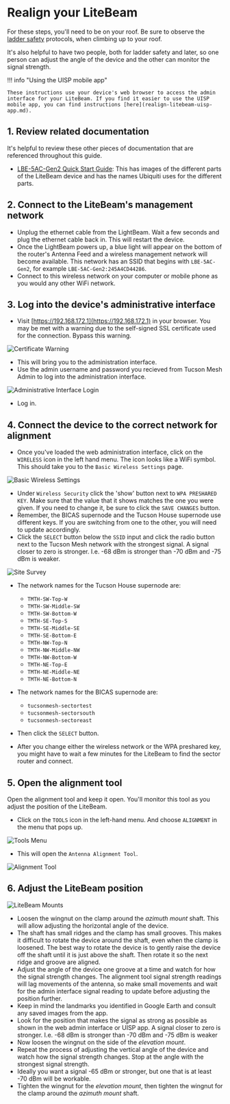 # Realign your LiteBeam 

For these steps, you'll need to be on your roof. Be sure to observe the [ladder safety](../ladder-safety.md) protocols, when climbing up to your roof.

It's also helpful to have two people, both for ladder safety and later, so one person can adjust the angle of the device and the other can monitor the signal strength.

!!! info "Using the UISP mobile app" 

    These instructions use your device's web browser to access the admin interface for your LiteBeam. If you find it easier to use the UISP mobile app, you can find instructions [here](realign-litebeam-uisp-app.md).

## 1. Review related documentation

It's helpful to review these other pieces of documentation that are referenced throughout this guide. 

- [LBE-5AC-Gen2 Quick Start Guide](https://dl.ubnt.com/qsg/LBE-5AC-Gen2/LBE-5AC-Gen2_EN.html): This has images of the different parts of the LiteBeam device and has the names Ubiquiti uses for the different parts.

## 2. Connect to the LiteBeam's management network 

- Unplug the ethernet cable from the LightBeam. Wait a few seconds and plug the ethernet cable back in. This will restart the device.
- Once the LightBeam powers up, a blue light will appear on the bottom of the router's Antenna Feed and a wireless management network will become available. This network has an SSID that begins with `LBE-5AC-Gen2`, for example `LBE-5AC-Gen2:245A4CD44286`.
- Connect to this wireless network on your computer or mobile phone as you would any other WiFi network.

## 3. Log into the device's administrative interface

- Visit [https://192.168.172.1](https://192.168.172.1) in your browser. You may be met with a warning due to the self-signed SSL certificate used for the connection. Bypass this warning. 

![Certificate Warning](img/litebeam-web-browser-warning-1200x679.png)

- This will bring you to the administration interface.
- Use the admin username and password you recieved from Tucson Mesh Admin to log into the administration interface.

![Administrative Interface Login](img/litebeam-web-login-1200x679.png)

- Log in.

## 4. Connect the device to the correct network for alignment

- Once you've loaded the web administration interface, click on the `WIRELESS` icon in the left hand menu. The icon looks like a WiFi symbol. This should take you to the `Basic Wireless Settings` page.

![Basic Wireless Settings](img/litebeam-web-basic-wireless-settings-1200x679.png)

- Under `Wireless Security` click the 'show' button next to `WPA PRESHARED KEY`. Make sure that the value that it shows matches the one you were given. If you need to change it, be sure to click the `SAVE CHANGES` button.
- Remember, the BICAS supernode and the Tucson House supernode use different keys. If you are switching from one to the other, you will need to update accordingly. 
- Click the `SELECT` button below the `SSID` input and click the radio button next to the Tucson Mesh network with the strongest signal. A signal closer to zero is stronger. I.e. \-68 dBm is stronger than \-70 dBm and \-75 dBm is weaker. 

![Site Survey](img/litebeam-web-site-survey-1200x679.png)


- The network names for the Tucson House supernode are:
    - `TMTH-SW-Top-W`
    - `TMTH-SW-Middle-SW`
    - `TMTH-SW-Bottom-W`
    - `TMTH-SE-Top-S`
    - `TMTH-SE-Middle-SE`
    - `TMTH-SE-Bottom-E`
    - `TMTH-NW-Top-N`
    - `TMTH-NW-Middle-NW`
    - `TMTH-NW-Bottom-W`
    - `TMTH-NE-Top-E`
    - `TMTH-NE-Middle-NE`
    - `TMTH-NE-Bottom-N`

- The network names for the BICAS supernode are:
    - `tucsonmesh-sectortest`
    - `tucsonmesh-sectorsouth`
    - `tucsonmesh-sectoreast`

- Then click the `SELECT` button.

- After you change either the wireless network or the WPA preshared key, you might have to wait a few minutes for the LiteBeam to find the sector router and connect.

## 5. Open the alignment tool

Open the alignment tool and keep it open. You'll monitor this tool as you adjust the position of the LiteBeam.

- Click on the `TOOLS` icon in the left-hand menu. And choose `ALIGNMENT` in the menu that pops up.

![Tools Menu](img/litebeam-web-tools-menu-1200x679.png)

- This will open the `Antenna Alignment Tool`.

![Alignment Tool](img/litebeam-web-antenna-alignment-tool-1200x679.png)

## 6. Adjust the LiteBeam position

![LiteBeam Mounts](img/litebeam-mounts-labeled-450x600.jpg)

- Loosen the wingnut on the clamp around the *azimuth mount* shaft. This will allow adjusting the horizontal angle of the device.
- The shaft has small ridges and the clamp has small grooves. This makes it difficult to rotate the device around the shaft, even when the clamp is loosened. The best way to rotate the device is to gently raise the device off the shaft until it is just above the shaft. Then rotate it so the next ridge and groove are aligned.
- Adjust the angle of the device one groove at a time and watch for how the signal strength changes. The alignment tool signal strength readings will lag movements of the antenna, so make small movements and wait for the admin interface signal reading to update before adjusting the position further. 
- Keep in mind the landmarks you identified in Google Earth and consult any saved images from the app.
- Look for the position that makes the signal as strong as possible as shown in the web admin interface or UISP app. A signal closer to zero is stronger. I.e. \-68 dBm is stronger than \-70 dBm and \-75 dBm is weaker 
- Now loosen the wingnut on the side of the *elevation mount*.
- Repeat the process of adjusting the vertical angle of the device and watch how the signal strength changes. Stop at the angle with the strongest signal strength.
- Ideally you want a signal \-65 dBm or stronger, but one that is at least \-70 dBm will be workable.
- Tighten the wingnut for the *elevation mount*, then tighten the wingnut for the clamp around the *azimuth mount* shaft.

